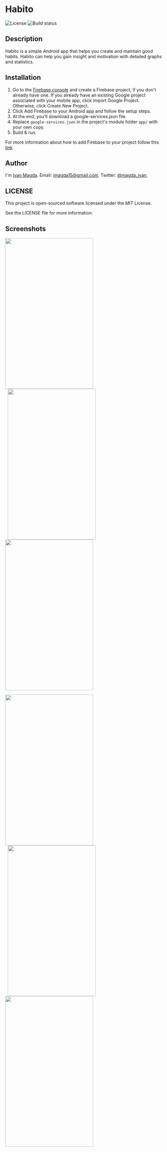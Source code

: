 # Habito

![License](https://img.shields.io/npm/l/express.svg)
![Build status](https://travis-ci.org/BNDKPNTR/Habito.svg?branch=master)

## Description
Habito is a simple Android app that helps you create and maintain good habits.
Habito can help you gain insight and motivation with detailed graphs and statistics.

## Installation
1. Go to the [Firebase console](https://console.firebase.google.com/) and create a Firebase project, if you don't already have one. If you already have an existing Google project associated with your mobile app, click Import Google Project. Otherwise, click Create New Project.
2. Click Add Firebase to your Android app and follow the setup steps.
3. At the end, you'll download a google-services.json file.
4. Replace `google-services.json` in the project's module folder `app/` with your own copy.
5. Build & run.

For more information about how to add Firebase to your project follow this [link](https://firebase.google.com/docs/android/setup).

## Author
I'm [Ivan Magda](https://www.facebook.com/ivan.magda).
Email: [imagda15@gmail.com](mailto:imagda15@gmail.com).
Twitter: [@magda_ivan](https://twitter.com/magda_ivan).

## LICENSE
This project is open-sourced software licensed under the MIT License.

See the LICENSE file for more information.


## Screenshots

<img src="https://github.com/vanyaland/Habito/blob/master/screenshots/thumbs/app-main-list.png"
width="280" height="480">
<img src="https://github.com/vanyaland/Habito/blob/master/screenshots/thumbs/app-detail-bar-chart-1.png" 
width="280" height="480" hspace="8">
<img src="https://github.com/vanyaland/Habito/blob/master/screenshots/thumbs/app-detail-bar-chart-2.png"
width="280" height="480">

<img src="https://github.com/vanyaland/Habito/blob/master/screenshots/thumbs/app-create.png"
width="280" height="480">
<img src="https://github.com/vanyaland/Habito/blob/master/screenshots/thumbs/app-edit.png"
width="280" height="480" hspace="8">
<img src="https://github.com/vanyaland/Habito/blob/master/screenshots/thumbs/widget-list.png"
width="280" height="480">
